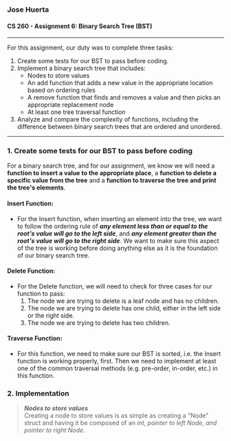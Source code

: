 ### Jose Huerta
#### CS 260 - Assignment 6: Binary Search Tree (BST)
---
For this assignment, our duty was to complete three tasks:
1.  Create some tests for our BST to pass before coding.
2.  Implement a binary search tree that includes:
    * Nodes to store values
    * An add function that adds a new value in the appropriate location based on ordering rules
    * A remove function that finds and removes a value and then picks an appropriate replacement node
    * At least one tree traversal function
3. Analyze and compare the complexity of functions, including the difference between binary search trees that are ordered and unordered.
---
### 1.  Create some tests for our BST to pass before coding
For a binary search tree, and for our assignment, we know we will need a **function to insert a value to the appropriate place**, a **function to
delete a specific value from the tree** and a **function to traverse the tree and print the tree's elements**.
#### Insert Function:
* For the Insert function, when inserting an element into the tree, we want to follow the ordering rule of ***any element less than or equal to the root's value will go to the left side***, and ***any element greater than the root's value will go to the right side***. We want to make sure this aspect of the tree is working before doing anything else as it is the foundation of our binary search tree.
#### Delete Function:
* For the Delete function, we will need to check for three cases for our function to pass:
   1. The node we are trying to delete is a leaf node and has no children.
   2. The node we are trying to delete has one child, either in the left side or the right side. 
   3. The node we are trying to delete has two children.
#### Traverse Function:
* For this function, we need to make sure our BST is sorted, i.e. the Insert function is working properly, first. Then we need to implement at least one of the common traversal methods (e.g. pre-order, in-order, etc.) in this function. 
### 2. Implementation
> ***Nodes to store values***<br>
Creating a node to store values is as simple as creating a "Node" struct and having it be composed of an *int, pointer to left Node, and pointer to right Node*.
